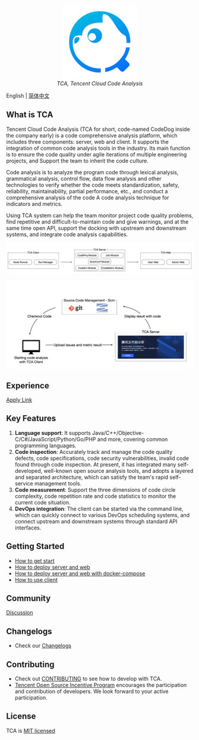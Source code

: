 <p align="center">
    <img src='media/Logo.png' width="200"/>
    <br />
    <em>TCA, Tencent Cloud Code Analysis</em>
</p>

English | [简体中文](README_ZH.md)

## What is TCA
Tencent Cloud Code Analysis (TCA for short, code-named CodeDog inside the company early) is a code comprehensive analysis platform, which includes three components: server, web and client. It supports the integration of common code analysis tools in the industry. Its main function is to ensure the code quality under agile iterations of multiple engineering projects, and Support the team to inherit the code culture.

Code analysis is to analyze the program code through lexical analysis, grammatical analysis, control flow, data flow analysis and other technologies to verify whether the code meets standardization, safety, reliability, maintainability, partial performance, etc., and conduct a comprehensive analysis of the code A code analysis technique for indicators and metrics.

Using TCA system can help the team monitor project code quality problems, find repetitive and difficult-to-maintain code and give warnings, and at the same time open API, support the docking with upstream and downstream systems, and integrate code analysis capabilities.

![组件图](media/Components.png)

![流程图](media/Flow.png)

## Experience
[Apply Link](https://cloud.tencent.com/apply/p/44ncv4hzp1)

## Key Features
1. **Language support**: It supports Java/C++/Objective-C/C#/JavaScript/Python/Go/PHP and more, covering common programming languages.
2. **Code inspection**: Accurately track and manage the code quality defects, code specifications, code security vulnerabilities, invalid code found through code inspection. At present, it has integrated many self-developed, well-known open source analysis tools, and adopts a layered and separated architecture, which can satisfy the team's rapid self-service management tools.
3. **Code measurement**: Support the three dimensions of code circle complexity, code repetition rate and code statistics to monitor the current code situation.
4. **DevOps integration**: The client can be started via the command line, which can quickly connect to various DevOps scheduling systems, and connect upstream and downstream systems through standard API interfaces.

## Getting Started
- [How to get start](GettingStart(TCA快速入门).pdf)
- [How to deploy server and web](doc/deploy.md)
- [How to deploy server and web with docker-compose](doc/deploy_dc.md)
- [How to use client](doc/client.md)

## Community
[Discussion](https://github.com/Tencent/CodeAnalysis/discussions)

## Changelogs
- Check our [Changelogs](doc/changelogs.md)

## Contributing
- Check out [CONTRIBUTING](CONTRIBUTING.md) to see how to develop with TCA.
- [Tencent Open Source Incentive Program](https://opensource.tencent.com/contribution) encourages the participation and contribution of developers. We look forward to your active participation.

## License
TCA is [MIT licensed](LICENSE)
